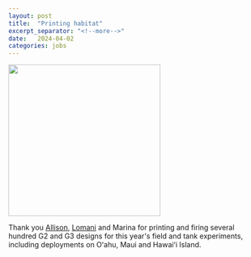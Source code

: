 ```yaml
---
layout: post
title:  "Printing habitat"
excerpt_separator: "<!--more-->"
date:   2024-04-02
categories: jobs
---
```


<img src="/assets/posts/Clayprinting_small.mov" width="300"/>

Thank you [Allison](/people/allison), [Lomani](/people/lomani) and Marina for printing and firing several hundred G2 and G3 designs for this year's field and tank experiments, including deployments on Oʻahu, Maui and Hawaiʻi Island.<!--more-->